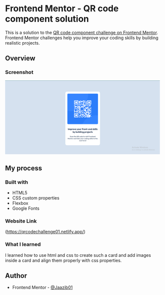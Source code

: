# Frontend Mentor - QR code component solution

This is a solution to the [QR code component challenge on Frontend Mentor](https://www.frontendmentor.io/challenges/qr-code-component-iux_sIO_H). Frontend Mentor challenges help you improve your coding skills by building realistic projects. 

## Overview

### Screenshot

![](./Screenshot.png)

## My process

### Built with

- HTML5 
- CSS custom properties
- Flexbox
- Google Fonts

### Website Link

(https://qrcodechallenge01.netlify.app/)

### What I learned

I learned how to use html and css to create such a card and add images inside a card and align them properly with css properties.

## Author
- Frontend Mentor - [@Jaazib01](https://www.frontendmentor.io/profile/Jaazib01)
